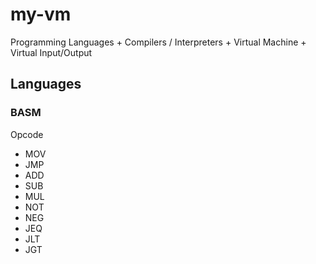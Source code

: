 # my-vm
Programming Languages + Compilers / Interpreters + Virtual Machine + Virtual Input/Output


## Languages

### BASM
Opcode
- MOV
- JMP
- ADD
- SUB
- MUL
- NOT
- NEG
- JEQ
- JLT
- JGT